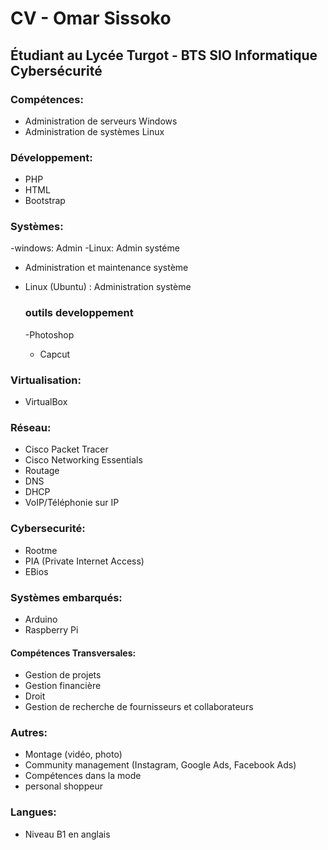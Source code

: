 # CV - Omar Sissoko

## Étudiant au Lycée Turgot - BTS SIO Informatique Cybersécurité

### Compétences:

- Administration de serveurs Windows
- Administration de systèmes Linux

### Développement:

- PHP
- HTML
- Bootstrap

### Systèmes:
-windows: Admin
-Linux: Admin systéme

- Administration et maintenance système
- Linux (Ubuntu) : Administration système
  
  ### outils developpement
  -Photoshop
  - Capcut
  
### Virtualisation:

- VirtualBox

### Réseau:

- Cisco Packet Tracer
- Cisco Networking Essentials
- Routage
- DNS
- DHCP
- VoIP/Téléphonie sur IP

### Cybersecurité:

- Rootme
- PIA (Private Internet Access)
- EBios

### Systèmes embarqués:

- Arduino
- Raspberry Pi

#### Compétences Transversales:

- Gestion de projets
- Gestion financière
- Droit
- Gestion de recherche de fournisseurs et collaborateurs
### Autres:

- Montage (vidéo, photo)
- Community management (Instagram, Google Ads, Facebook Ads)
- Compétences dans la mode
- personal shoppeur
### Langues:
- Niveau B1 en anglais
